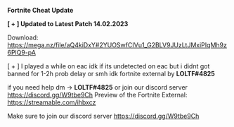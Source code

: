**Fortnite Cheat Update**
                                                                                                                                                                         
**[ + ] Updated to Latest Patch 14.02.2023**                                                                                                                                                                                                                                                                                                                       

Download: https://mega.nz/file/aQ4kiDxY#2YUOSwfCIVu1_G2BLV9JUzLtJMxiPIqMh9z6PlQ9-pA 
                                                                                                                                                                        
[ + ] I played a while on eac idk if its undetected on eac but i didnt got banned for 1-2h prob delay or smh idk
fortnite external by **LOLTF#4825**

if you need help dm -> **LOLTF#4825** or join our discord server https://discord.gg/W9tbe9Ch                                                                                                                                                                                                                                                                                                                                                                                                                   Preview of the Fortnite External: https://streamable.com/ihbxcz

Make sure to join our discord server https://discord.gg/W9tbe9Ch
